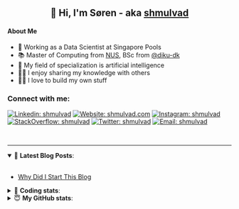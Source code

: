 <h2 align="center">
	👋 Hi, I'm Søren - aka <a href="https://shmulvad.com">shmulvad</a>
</h2>

#### About Me
- 🤖 Working as a Data Scientist at Singapore Pools
- 📚 Master of Computing from [NUS], BSc from [@diku-dk]
- 🧠 My field of specialization is artificial intelligence
- 👨‍🏫 I enjoy sharing my knowledge with others
- 👨‍💻 I love to build my own stuff

### Connect with me:

[![Linkedin: shmulvad](https://img.shields.io/badge/shmulvad-blue?style=flat&logo=Linkedin&logoColor=white)][linkedin]
[![Website: shmulvad.com](https://img.shields.io/badge/shmulvad.com-47CCCC?&style=flat&logo=Google-Chrome&logoColor=white)][website]
[![Instagram: shmulvad](https://img.shields.io/badge/-@shmulvad-purple?style=flat&logo=Instagram&logoColor=white)][instagram]
[![StackOverflow: shmulvad](https://img.shields.io/badge/shmulvad-FE7A16?style=flat&logo=stack-overflow&logoColor=white)][stackOverflow]
[![Twitter: shmulvad](https://img.shields.io/badge/@shmulvad-1ca0f1?style=flat&logo=twitter&logoColor=white)][twitter]
[![Email: shmulvad](https://img.shields.io/badge/shmulvad-D14836?style=flat&logo=gmail&logoColor=white)][mail]

<br />

---

<details open>
 <summary>📕 <b>Latest Blog Posts</b>: </summary>

<br>

<!-- BLOG-POST-LIST:START -->
- [Why Did I Start This Blog](https://shmulvad.com/blog/why-did-start-this-blog)
<!-- BLOG-POST-LIST:END -->

</details>

<!-- --- -->

<details>
 <summary>🤖 <b>Coding stats</b>: </summary>

<br>

NOTE: Doesn't track coding at work or work done in environments such as Jupyter Notebooks.

<!--START_SECTION:waka-->
![Code Time](http://img.shields.io/badge/Code%20Time-2%2C495%20hrs%2022%20mins-blue)

**I'm a Night 🦉** 

```text
🌞 Morning                486 commits         ██░░░░░░░░░░░░░░░░░░░░░░░   08.76 % 
🌆 Daytime                1511 commits        ███████░░░░░░░░░░░░░░░░░░   27.24 % 
🌃 Evening                2216 commits        ██████████░░░░░░░░░░░░░░░   39.94 % 
🌙 Night                  1335 commits        ██████░░░░░░░░░░░░░░░░░░░   24.06 % 
```


📊 **This Week I Spent My Time On** 

```text
💬 Programming Languages: 
Python                   11 hrs 48 mins      ███████████████████░░░░░░   77.91 % 
Other                    2 hrs 18 mins       ████░░░░░░░░░░░░░░░░░░░░░   15.22 % 
Text                     32 mins             █░░░░░░░░░░░░░░░░░░░░░░░░   03.58 % 
Bash                     16 mins             ░░░░░░░░░░░░░░░░░░░░░░░░░   01.76 % 
YAML                     8 mins              ░░░░░░░░░░░░░░░░░░░░░░░░░   00.97 % 

🔥 Editors: 
VS Code                  12 hrs 53 mins      █████████████████████░░░░   84.99 % 
Zsh                      2 hrs 16 mins       ████░░░░░░░░░░░░░░░░░░░░░   15.01 % 

🐱‍💻 Projects: 
overvaagning-admin       11 hrs 1 min        ██████████████████░░░░░░░   72.73 % 
km24-core                1 hr 27 mins        ██░░░░░░░░░░░░░░░░░░░░░░░   09.67 % 
hit-locator              1 hr 12 mins        ██░░░░░░░░░░░░░░░░░░░░░░░   07.99 % 
table-notifier           1 hr 11 mins        ██░░░░░░░░░░░░░░░░░░░░░░░   07.82 % 
company-scrapers         16 mins             ░░░░░░░░░░░░░░░░░░░░░░░░░   01.80 % 
```


 Last Updated on 10/05/2024 18:42:24 UTC
<!--END_SECTION:waka-->

</details>

<!-- --- -->

<details>
 <summary>😇 <b>My GitHub stats</b>: </summary>

<br>

<img align="left" alt="shmulvad's Github Stats" src="https://github-readme-stats.vercel.app/api?username=shmulvad&show_icons=true&hide_border=true" />

</details>



[website]: https://shmulvad.com
[twitter]: https://twitter.com/shmulvad
[linkedin]: https://linkedin.com/in/shmulvad
[instagram]: https://instagram.com/shmulvad
[stackOverflow]: https://stackoverflow.com/users/9248793/shmulvad
[mail]: mailto:shmulvad@gmail.com
[@diku-dk]: https://github.com/diku-dk
[github]: https://github.com/shmulvad
[NUS]: https://www.nus.edu.sg